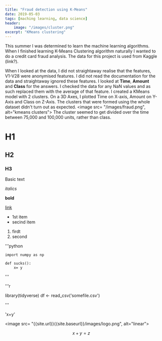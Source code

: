 ```yaml
---
title: "Fraud detection using K-Means"
date: 2019-05-03
tags: [maching learning, data science]
header: 
    image: "/images/cluster.png"
excerpt: "KMeans clustering"
---
```


This summer I was determined to learn the machine learning algorithms. When I finished learning
K-Means Clustering algorithm naturally I wanted to do a credit card fraud analysis. The data for this 
project is used from Kaggle (link?).

When I looked at the data, I did not straightaway realise that the features, V1-V28 were anonymised features.
I did not read the documentation for the data and straightaway ignored these features. I looked at **Time**, 
**Amount** and **Class** for the answers. I checked the data for any NaN values and as such replaced them with
the average of that feature. I created a KMeans model with 2 clusters. On a 3D Axes, I plotted Time on X-axis, Amount on Y-Axis and Class on Z-Axis. The clusters that were formed using the whole dataset didn't turn out as expected.
<image src= "/images/fraud.png", alt="kmeans clusters">
The cluster seemed to get divided over the time between 75,000 and 100,000 units, rather than class. 
# H1

## H2

### H3

Basic text

*italics*

**bold**

[link](hyperlink)

* 1st item
* secind item

1. firdt
2. second

'''python

    import numpy as np

    def sucks():
        x= y
'''

'''r

library(tidyverse)
df <- read_csv('somefile.csv')

'''

'x+y'

<image src= "{{site.url}}{{site.baseurl}}/images/logo.png", alt="linear">

$$x+y=z$$